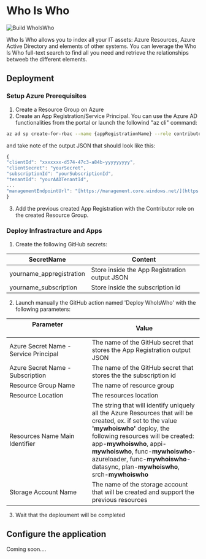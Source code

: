# Who Is Who
![Build WhoIsWho](https://github.com/nicolgit/whoiswho/workflows/Build%20WhoIsWho/badge.svg)

Who Is Who allows you to index all your IT assets: Azure Resources, Azure Active Directory and elements of other systems.
You can leverage the Who Is Who full-text search to find all you need and retrieve the relationships betweeb the different elements.

## Deployment
### Setup Azure Prerequisites
1. Create a Resource Group on Azure
2. Create an App Registration/Service Principal. You can use the Azure AD functionalities from the portal or launch the followind "az cli" command:

``` bash
az ad sp create-for-rbac --name {appRegistrationName} --role contributor --scopes /subscriptions/{subscriptionID}/resourceGroups/{resourceGroupName} --sdk-auth

```
 and take note of the output JSON that should look like this:

``` javascript
{
"clientId": "xxxxxxx-d574-47c3-a84b-yyyyyyyyy",
"clientSecret": "yourSecret",
"subscriptionId": "yourSubscriptionId",
"tenantId": "yourAADTenantId",
...
"managementEndpointUrl": "[https://management.core.windows.net/](https://management.core.windows.net/)"
}
```
3. Add the previous created App Registration with the Contributor role on the created Resource Group.

### Deploy Infrastracture and Apps

1. Create the following GitHub secrets:

| SecretName| Content |
| --- | --- |
| yourname_appregistration | Store inside the App Registration output JSON |
| yourname_subscription | Store inside the subscription id |

2. Launch manually the GitHub action named 'Deploy WhoIsWho' with the following parameters:

| Parameter              | Value |
| --- | --- |
| Azure Secret Name - Service Principal | The name of the GitHub secret that stores the App Registration output JSON |
| Azure Secret Name - Subscription | The name of the GitHub secret that stores the the subscription id |
| Resource Group Name | The name of resource group |
| Resource Location | The resources location |
| Resources Name Main Identifier | The string that will identify uniquely all the Azure Resources that will be created, ex. if set to the value **'mywhoiswho'** deploy, the following resources will be created: app-**mywhoiswho**, appi-**mywhoiswho**, func-**mywhoiswho**-azureloader, func-**mywhoiswho**-datasync, plan-**mywhoiswho**, srch-**mywhoiswho**|
| Storage Account Name | The name of the storage account that will be created and support the previous resources |

3. Wait that the deploument will be completed
   
## Configure the application
Coming soon....
